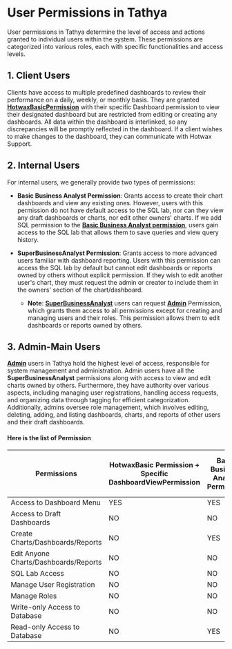 # User Permissions in Tathya

User permissions in Tathya determine the level of access and actions granted to individual users within the system. These permissions are categorized into various roles, each with specific functionalities and access levels.

## 1. Client Users

Clients have access to multiple predefined dashboards to review their performance on a daily, weekly, or monthly basis. They are granted [**HotwaxBasicPermission**](./#Here-is-the-list-of-Permission) with their specific Dashboard permission to view their designated dashboard but are restricted from editing or creating any dashboards. All data within the dashboard is interlinked, so any discrepancies will be promptly reflected in the dashboard. If a client wishes to make changes to the dashboard, they can communicate with Hotwax Support.

## 2. Internal Users

For internal users, we generally provide two types of permissions:

- **Basic Business Analyst Permission**: Grants access to create their chart dashboards and view any existing ones. However, users with this permission do not have default access to the SQL lab, nor can they view any draft dashboards or charts, nor edit other owners' charts. If we add SQL permission to the [**Basic Business Analyst permission**](./#Here-is-tthe-list-of-Permission), users gain access to the SQL lab that allows them to save queries and view query history.

- **SuperBusinessAnalyst Permission**: Grants access to more advanced users familiar with dashboard reporting. Users with this permission can access the SQL lab by default but cannot edit dashboards or reports owned by others without explicit permission. If they wish to edit another user's chart, they must request the admin or creator to include them in the owners' section of the chart/dashboard.

    - **Note**: [**SuperBusinessAnalyst**]((./#Here-is-tthe-list-of-Permission)) users can request [**Admin**](./#Here-is-tthe-list-of-Permission) Permission, which grants them access to all permissions except for creating and managing users and their roles. This permission allows them to edit dashboards or reports owned by others.

## 3. Admin-Main Users

[**Admin**](./#Here-is-tthe-list-of-Permission) users in Tathya hold the highest level of access, responsible for system management and administration. Admin users have all the **SuperBusinessAnalyst** permissions along with access to view and edit charts owned by others. Furthermore, they have authority over various aspects, including managing user registrations, handling access requests, and organizing data through tagging for efficient categorization. Additionally, admins oversee role management, which involves editing, deleting, adding, and listing dashboards, charts, and reports of other users and their draft dashboards.

#### Here is the list of Permission

| Permissions                  | HotwaxBasic Permission + Specific DashboardViewPermission | Basic Business Analyst Permission | Super Business Analyst Permission | Super Business Analyst Permission + Admin | Admin-Main+Admin |
|------------------------------|-------------------------|----------------------------------|-----------------------------------|-----------------------------------------|-------------------|
| Access to Dashboard Menu     | YES                     | YES                              | YES                               | YES                                     | YES               |
| Access to Draft Dashboards   | NO                      | NO                               | NO                             | YES                                     | YES               |
| Create Charts/Dashboards/Reports | NO                  | YES                              | YES                               | YES                                     | YES               |
| Edit Anyone Charts/Dashboards/Reports | NO              | NO                             | NO                              | YES                                     | YES               |
| SQL Lab Access               | NO                      | NO                               | YES                               | YES                                     | YES               |
| Manage User Registration     | NO                      | NO                               | NO                                | NO                                     | YES               |
| Manage Roles                 | NO                      | NO                               | NO                                | NO                                   | YES               |
| Write-only Access to Database| NO                      | NO                              | YES                               | YES                                     | YES               |
| Read-only Access to Database | NO                     | YES                              | YES                               | YES                                     | YES               |
